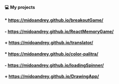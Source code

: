  #### 💻 My projects


 #### * https://midoandrey.github.io/breakoutGame/
 #### - https://midoandrey.github.io/ReactMemoryGame/
 #### + https://midoandrey.github.io/translator/
 #### * https://midoandrey.github.io/color-palitra/
 #### - https://midoandrey.github.io/loadingSpinner/
 #### + https://midoandrey.github.io/DrawingApp/

